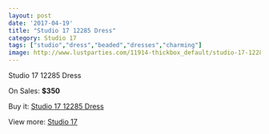 ```yaml
---
layout: post
date: '2017-04-19'
title: "Studio 17 12285 Dress"
category: Studio 17
tags: ["studio","dress","beaded","dresses","charming"]
image: http://www.lustparties.com/11914-thickbox_default/studio-17-12285-dress.jpg
---
```

Studio 17 12285 Dress

On Sales: **$350**
<a href="https://www.lustparties.com/en/studio-17/4319-studio-17-12285-dress.html"><amp-img layout="responsive" width="600" height="600" src="//www.lustparties.com/11914-thickbox_default/studio-17-12285-dress.jpg" alt="Studio 17 12285 Dress 0" /></a>
<a href="https://www.lustparties.com/en/studio-17/4319-studio-17-12285-dress.html"><amp-img layout="responsive" width="600" height="600" src="//www.lustparties.com/11915-thickbox_default/studio-17-12285-dress.jpg" alt="Studio 17 12285 Dress 1" /></a>

Buy it: [Studio 17 12285 Dress](https://www.lustparties.com/en/studio-17/4319-studio-17-12285-dress.html "Studio 17 12285 Dress")

View more: [Studio 17](https://www.lustparties.com/en/22-studio-17 "Studio 17")